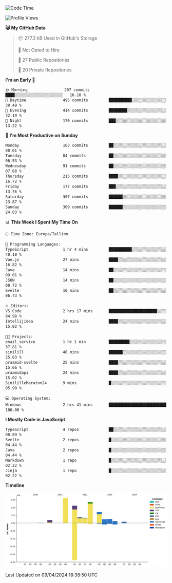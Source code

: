 <!--START_SECTION:waka-->
![Code Time](http://img.shields.io/badge/Code%20Time-769%20hrs%2014%20mins-blue)

![Profile Views](http://img.shields.io/badge/Profile%20Views-0-blue)

**🐱 My GitHub Data** 

> 📦 277.3 kB Used in GitHub's Storage 
 > 
> 🚫 Not Opted to Hire
 > 
> 📜 27 Public Repositories 
 > 
> 🔑 20 Private Repositories 
 > 
**I'm an Early 🐤** 

```text
🌞 Morning                207 commits         ████░░░░░░░░░░░░░░░░░░░░░   16.10 % 
🌆 Daytime                495 commits         ██████████░░░░░░░░░░░░░░░   38.49 % 
🌃 Evening                414 commits         ████████░░░░░░░░░░░░░░░░░   32.19 % 
🌙 Night                  170 commits         ███░░░░░░░░░░░░░░░░░░░░░░   13.22 % 
```
📅 **I'm Most Productive on Sunday** 

```text
Monday                   103 commits         ██░░░░░░░░░░░░░░░░░░░░░░░   08.01 % 
Tuesday                  84 commits          ██░░░░░░░░░░░░░░░░░░░░░░░   06.53 % 
Wednesday                91 commits          ██░░░░░░░░░░░░░░░░░░░░░░░   07.08 % 
Thursday                 215 commits         ████░░░░░░░░░░░░░░░░░░░░░   16.72 % 
Friday                   177 commits         ███░░░░░░░░░░░░░░░░░░░░░░   13.76 % 
Saturday                 307 commits         ██████░░░░░░░░░░░░░░░░░░░   23.87 % 
Sunday                   309 commits         ██████░░░░░░░░░░░░░░░░░░░   24.03 % 
```


📊 **This Week I Spent My Time On** 

```text
🕑︎ Time Zone: Europe/Tallinn

💬 Programming Languages: 
TypeScript               1 hr 4 mins         ██████████░░░░░░░░░░░░░░░   40.10 % 
Vue.js                   27 mins             ████░░░░░░░░░░░░░░░░░░░░░   16.82 % 
Java                     14 mins             ██░░░░░░░░░░░░░░░░░░░░░░░   09.01 % 
JSON                     14 mins             ██░░░░░░░░░░░░░░░░░░░░░░░   08.72 % 
Svelte                   10 mins             ██░░░░░░░░░░░░░░░░░░░░░░░   06.73 % 

🔥 Editors: 
VS Code                  2 hrs 17 mins       █████████████████████░░░░   84.98 % 
Intellijidea             24 mins             ████░░░░░░░░░░░░░░░░░░░░░   15.02 % 

🐱‍💻 Projects: 
email_service            1 hr 1 min          █████████░░░░░░░░░░░░░░░░   37.81 % 
sinilill                 40 mins             ██████░░░░░░░░░░░░░░░░░░░   25.03 % 
praamid-svelte           25 mins             ████░░░░░░░░░░░░░░░░░░░░░   15.66 % 
praamidapi               24 mins             ████░░░░░░░░░░░░░░░░░░░░░   15.02 % 
SinililleMaraton24       9 mins              █░░░░░░░░░░░░░░░░░░░░░░░░   05.90 % 

💻 Operating System: 
Windows                  2 hrs 41 mins       █████████████████████████   100.00 % 
```

**I Mostly Code in JavaScript** 

```text
TypeScript               4 repos             ██░░░░░░░░░░░░░░░░░░░░░░░   08.89 % 
Svelte                   2 repos             █░░░░░░░░░░░░░░░░░░░░░░░░   04.44 % 
Java                     2 repos             █░░░░░░░░░░░░░░░░░░░░░░░░   04.44 % 
Markdown                 1 repo              █░░░░░░░░░░░░░░░░░░░░░░░░   02.22 % 
Jinja                    1 repo              █░░░░░░░░░░░░░░░░░░░░░░░░   02.22 % 
```



**Timeline**

![Lines of Code chart](https://raw.githubusercontent.com/Piilu/Piilu/main/assets/bar_graph.png)


 Last Updated on 09/04/2024 18:38:50 UTC
<!--END_SECTION:waka-->
